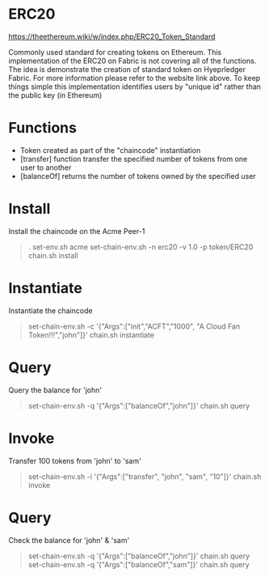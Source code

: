 ERC20 
=====
https://theethereum.wiki/w/index.php/ERC20_Token_Standard

Commonly used standard for creating tokens on Ethereum. This implementation of the ERC20 on Fabric is not covering all of the functions. The idea is demonstrate the creation of standard token on Hyeprledger Fabric. For more information please refer to the website link above. To keep things simple this implementation identifies users by "unique id" rather than the public key (in Ethereum)

Functions
=========
- Token created as part of the "chaincode" instantiation
- [transfer]    function transfer the specified number of tokens from one user to another
- [balanceOf]   returns the number of tokens owned by the specified user

Install
=======
Install the chaincode on the Acme Peer-1
>  .    set-env.sh    acme
>  set-chain-env.sh       -n erc20  -v 1.0   -p  token/ERC20   
> chain.sh install

Instantiate
===========
Instantiate the chaincode
> set-chain-env.sh        -c   '{"Args":["init","ACFT","1000", "A Cloud Fan Token!!!","john"]}'
> chain.sh  instantiate

Query
=====
Query the balance for 'john'
> set-chain-env.sh         -q   '{"Args":["balanceOf","john"]}'
> chain.sh query

Invoke
======
Transfer 100 tokens from 'john' to 'sam'
> set-chain-env.sh         -i   '{"Args":["transfer", "john", "sam", "10"]}'
> chain.sh  invoke

Query
=====
Check the balance for 'john' & 'sam'
> set-chain-env.sh         -q   '{"Args":["balanceOf","john"]}'
> chain.sh query
> set-chain-env.sh         -q   '{"Args":["balanceOf","sam"]}'
> chain.sh query

